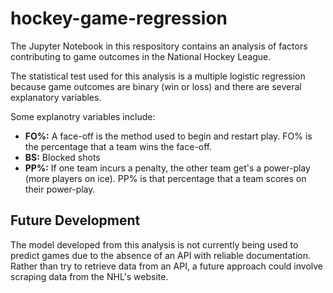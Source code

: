 # hockey-game-regression

The Jupyter Notebook in this respository contains an analysis of factors contributing to game outcomes in the National Hockey League.

The statistical test used for this analysis is a multiple logistic regression because game outcomes are binary (win or loss) and there are several explanatory variables.

Some explanotry variables include:
* **FO%:** A face-off is the method used to begin and restart play. FO% is the percentage that a team wins the face-off.
* **BS:** Blocked shots
* **PP%:** If one team incurs a penalty, the other team get's a power-play (more players on ice). PP% is that percentage that a team scores on their power-play.

## Future Development
The model developed from this analysis is not currently being used to predict games due to the absence of an API with reliable documentation. Rather than try to retrieve data from an API, a future approach could involve scraping data from the NHL's website.
